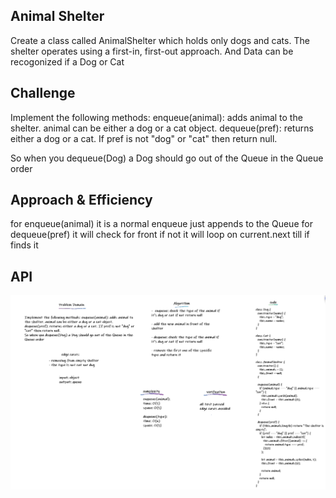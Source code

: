 ## Animal Shelter

Create a class called AnimalShelter which holds only dogs and cats. The shelter operates using a first-in, first-out approach. And Data can be recogonized if a Dog or Cat

## Challenge

Implement the following methods: enqueue(animal): adds animal to the shelter. animal can be either a dog or a cat object. dequeue(pref): returns either a dog or a cat. If pref is not "dog" or "cat" then return null.

So when you dequeue(Dog) a Dog should go out of the Queue in the Queue order

## Approach & Efficiency

for enqueue(animal) it is a normal enqueue just appends to the Queue for dequeue(pref) it will check for front if not it will loop on current.next till if finds it

## API

![whiteboard](../assets/wb12.png)
